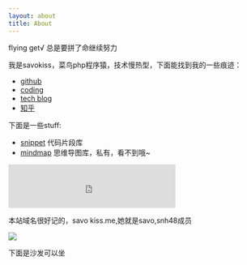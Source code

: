 ```yaml
---
layout: about
title: About
---
```


<p class="message text-center">
  flying get√ 总是要拼了命继续努力
</p>

我是savokiss，菜鸟php程序猿，技术慢热型，下面能找到我的一些痕迹：

- [github](http://github.com/jaynaruto)
- [coding](https://coding.net/u/savokiss)
- [tech blog](http://cnblogs.com/savokiss)
- [知乎](http://www.zhihu.com/people/savokiss)

下面是一些stuff:

- [snippet](https://coding.net/u/savokiss/p/snippet/git) 代码片段库
- [mindmap]() 思维导图库，私有，看不到哦~

<p class="text-center">
<iframe frameborder="no" border="0" marginwidth="0" marginheight="0" width=330 height=86 src="http://music.163.com/outchain/player?type=2&id=32922008&auto=1&height=66"></iframe>
</p>

<p class="message text-center">
	本站域名很好记的，savo kiss.me,她就是savo,snh48成员
</p>
<p class="text-center">
<img src="{{ site.baseurl }}public/upload/savoki.jpg" style="display:inline;">
</p>	
<p class="message text-center">
	下面是沙发可以坐
</p>